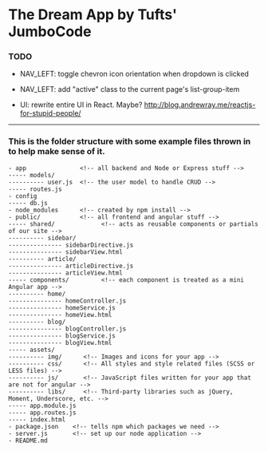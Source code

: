 # The Dream App by Tufts' JumboCode 

### TODO

* NAV_LEFT: toggle chevron icon orientation when dropdown is clicked

* NAV_LEFT: add "active" class to the current page's list-group-item

* UI: rewrite entire UI in React. Maybe? http://blog.andrewray.me/reactjs-for-stupid-people/

---

### This is the folder structure with some example files thrown in to help make sense of it.
```
- app               <!-- all backend and Node or Express stuff -->
----- models/
---------- user.js  <!-- the user model to handle CRUD -->
----- routes.js
- config
----- db.js 
- node_modules      <!-- created by npm install -->
- public/           <!-- all frontend and angular stuff -->
----- shared/             <!-- acts as reusable components or partials of our site -->
---------- sidebar/
--------------- sidebarDirective.js 
--------------- sidebarView.html
---------- article/
--------------- articleDirective.js
--------------- articleView.html
----- components/         <!-- each component is treated as a mini Angular app -->
---------- home/
--------------- homeController.js
--------------- homeService.js
--------------- homeView.html
---------- blog/
--------------- blogController.js
--------------- blogService.js
--------------- blogView.html
----- assets/
---------- img/      <!-- Images and icons for your app -->
---------- css/      <!-- All styles and style related files (SCSS or LESS files) -->
---------- js/       <!-- JavaScript files written for your app that are not for angular -->
---------- libs/     <!-- Third-party libraries such as jQuery, Moment, Underscore, etc. -->
----- app.module.js
----- app.routes.js
----- index.html
- package.json    <!-- tells npm which packages we need -->
- server.js       <!-- set up our node application -->
- README.md
```
